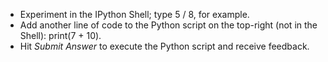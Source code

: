 + Experiment in the IPython Shell; type 5 / 8, for example.
+ Add another line of code to the Python script on the top-right (not in the Shell): print(7 + 10).
+ Hit *Submit Answer* to execute the Python script and receive feedback.
